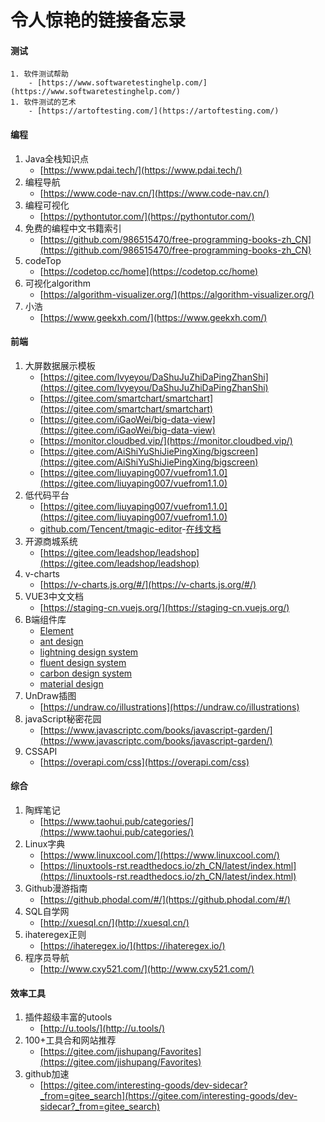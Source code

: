 令人惊艳的链接备忘录
======
#### 测试
	1. 软件测试帮助
		- [https://www.softwaretestinghelp.com/](https://www.softwaretestinghelp.com/)
	1. 软件测试的艺术
		- [https://artoftesting.com/](https://artoftesting.com/)
#### 编程
1. Java全栈知识点
	- [https://www.pdai.tech/](https://www.pdai.tech/)
1. 编程导航
	- [https://www.code-nav.cn/](https://www.code-nav.cn/)
1. 编程可视化
	- [https://pythontutor.com/](https://pythontutor.com/)
1. 免费的编程中文书籍索引
	- [https://github.com/986515470/free-programming-books-zh_CN](https://github.com/986515470/free-programming-books-zh_CN)
1. codeTop
	- [https://codetop.cc/home](https://codetop.cc/home)
1. 可视化algorithm
	- [https://algorithm-visualizer.org/](https://algorithm-visualizer.org/)
1. 小浩
	- [https://www.geekxh.com/](https://www.geekxh.com/)
#### 前端
1. 大屏数据展示模板
	- [https://gitee.com/lvyeyou/DaShuJuZhiDaPingZhanShi](https://gitee.com/lvyeyou/DaShuJuZhiDaPingZhanShi)
	- [https://gitee.com/smartchart/smartchart](https://gitee.com/smartchart/smartchart)
	- [https://gitee.com/iGaoWei/big-data-view](https://gitee.com/iGaoWei/big-data-view)
	- [https://monitor.cloudbed.vip/](https://monitor.cloudbed.vip/)
	- [https://gitee.com/AiShiYuShiJiePingXing/bigscreen](https://gitee.com/AiShiYuShiJiePingXing/bigscreen)
	- [https://gitee.com/liuyaping007/vuefrom1.1.0](https://gitee.com/liuyaping007/vuefrom1.1.0)
1. 低代码平台
	- [https://gitee.com/liuyaping007/vuefrom1.1.0](https://gitee.com/liuyaping007/vuefrom1.1.0)
	- [github.com/Tencent/tmagic-editor](github.com/Tencent/tmagic-editor)-[在线文档](tencent.github.io/tmagic-editor/docs/)
1. 开源商城系统
	- [https://gitee.com/leadshop/leadshop](https://gitee.com/leadshop/leadshop)
1. v-charts
	- [https://v-charts.js.org/#/](https://v-charts.js.org/#/)
1. VUE3中文文档
	- [https://staging-cn.vuejs.org/](https://staging-cn.vuejs.org/)
1. B端组件库
	- [Element](https://element-plus.org/zh-CN/component/button)
	- [ant design](https://ant.design/components/overview-cn/)
	- [lightning design system](https://www.lightningdesignsystem.com/)
	- [fluent design system](https://www.microsoft.com/design/fluent/#/)
	- [carbon design system](https://carbondesignsystem.com/)
	- [material design](https://www.mdui.org/design/material-design/introduction.html#)
1. UnDraw插图
	- [https://undraw.co/illustrations](https://undraw.co/illustrations)
1. javaScript秘密花园
	- [https://www.javascriptc.com/books/javascript-garden/](https://www.javascriptc.com/books/javascript-garden/)
1. CSSAPI
	- [https://overapi.com/css](https://overapi.com/css)
#### 综合
1. 陶辉笔记
	- [https://www.taohui.pub/categories/](https://www.taohui.pub/categories/)
1. Linux字典
	- [https://www.linuxcool.com/](https://www.linuxcool.com/)
	- [https://linuxtools-rst.readthedocs.io/zh_CN/latest/index.html](https://linuxtools-rst.readthedocs.io/zh_CN/latest/index.html)
1. Github漫游指南
	- [https://github.phodal.com/#/](https://github.phodal.com/#/)
1. SQL自学网
	- [http://xuesql.cn/](http://xuesql.cn/)
1. ihateregex正则
	- [https://ihateregex.io/](https://ihateregex.io/)
1. 程序员导航
	- [http://www.cxy521.com/](http://www.cxy521.com/)
#### 效率工具
1. 插件超级丰富的utools
	- [http://u.tools/](http://u.tools/)
1. 100+工具合和网站推荐
	- [https://gitee.com/jishupang/Favorites](https://gitee.com/jishupang/Favorites)
1. github加速
	- [https://gitee.com/interesting-goods/dev-sidecar?_from=gitee_search](https://gitee.com/interesting-goods/dev-sidecar?_from=gitee_search)
